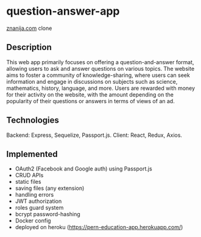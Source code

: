 # question-answer-app
[znanija.com](https://znanija.com/) clone

## Description
 This web app primarily focuses on offering a question-and-answer format, allowing users to ask and answer questions on various topics. The website aims to foster a community of knowledge-sharing, where users can seek information and engage in discussions on subjects such as science, mathematics, history, language, and more. Users are rewarded with money for their activity on the website, with the amount depending on the popularity of their questions or answers in terms of views of an ad.  

## Technologies
Backend: Express, Sequelize, Passport.js.
Client: React, Redux, Axios. 

## Implemented
  * OAuth2 (Facebook and Google auth) using Passport.js
  * CRUD APIs
  * static files
  * saving files (any extension)
  * handling errors
  * JWT authorization
  * roles guard system
  * bcrypt password-hashing
  * Docker config
  * deployed on heroku (https://pern-education-app.herokuapp.com/)
